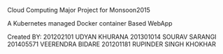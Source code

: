 Cloud Computing Major Project for Monsoon2015

A Kubernetes managed Docker container Based WebApp


Created BY:
201202101  UDYAN KHURANA
201301014  SOURAV SARANGI
201405571  VEERENDRA BIDARE
201201181  RUPINDER SINGH KHOKHAR
